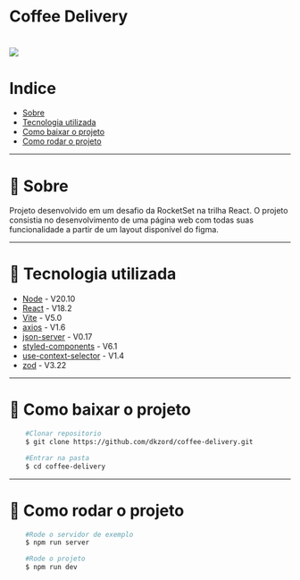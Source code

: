 # Coffee Delivery

<h1>
    <img src="https://ik.imagekit.io/dkzord/image_vUx4YwVIT.png">
</h1>

# Indice
- [Sobre](#-sobre)
- [Tecnologia utilizada](#-tecnologia-utilizada)
- [Como baixar o projeto](#-como-baixar-o-projeto)
- [Como rodar o projeto](#-como-rodar-o-projeto)

---
# 📜 Sobre

Projeto desenvolvido em um desafio da RocketSet na trilha React.
O projeto consistia no desenvolvimento de uma página web com todas suas funcionalidade a partir de um layout disponível do figma.

---

# 📘 Tecnologia utilizada

- [Node](https://nodejs.org/en) - V20.10
- [React](https://react.dev) - V18.2
- [Vite](https://vitejs.dev) - V5.0
- [axios](https://axios-http.com) - V1.6
- [json-server](https://github.com/typicode/json-server) - V0.17
- [styled-components](https://styled-components.com) - V6.1
- [use-context-selector](https://github.com/dai-shi/use-context-selector) - V1.4
- [zod](https://zod.dev) - V3.22

---

# 📁 Como baixar o projeto

```bash
    #Clonar repositorio
    $ git clone https://github.com/dkzord/coffee-delivery.git

    #Entrar na pasta
    $ cd coffee-delivery
```

---

# 📁 Como rodar o projeto

```bash
    #Rode o servidor de exemplo
    $ npm run server

    #Rode o projeto
    $ npm run dev
```



